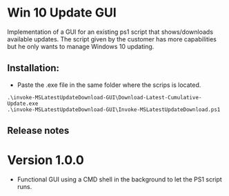 # Win 10 Update GUI
Implementation of a GUI for an existing ps1 script that shows/downloads available updates.
The script given by the customer has more capabilities but he only wants to manage Windows 10 updating.

## Installation:
* Paste the .exe file in the same folder where the scrips is located.
```
.\invoke-MSLatestUpdateDownload-GUI\Download-Latest-Cumulative-Update.exe
.\invoke-MSLatestUpdateDownload-GUI\Invoke-MSLatestUpdateDownload.ps1
```

## Release notes
# Version 1.0.0
* Functional GUI using a CMD shell in the background to let the PS1 script runs.